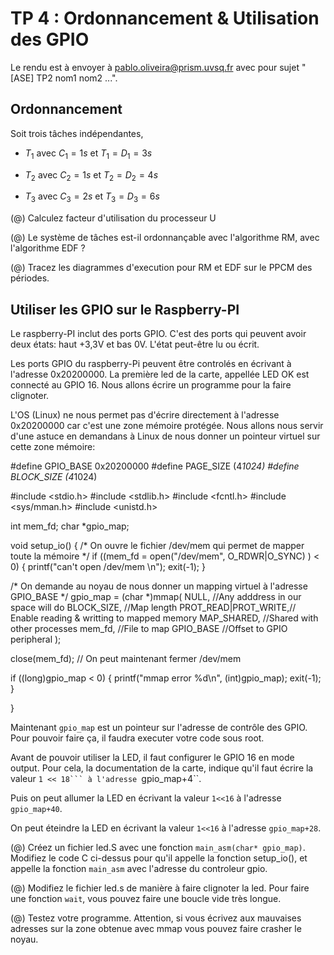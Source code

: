 TP 4 : Ordonnancement & Utilisation des GPIO
===============================================

Le rendu est à envoyer à <pablo.oliveira@prism.uvsq.fr> avec pour sujet "[ASE] TP2 nom1 nom2 ...".

Ordonnancement
--------------

Soit trois tâches indépendantes,

  * $T_1$ avec $C_1 = 1s$ et $T_1 = D_1 = 3s$  

  * $T_2$ avec $C_2 = 1s$ et $T_2 = D_2 = 4s$

  * $T_3$ avec $C_3 = 2s$ et $T_3 = D_3 = 6s$ 

(@) Calculez facteur d'utilisation du processeur U

(@) Le système de tâches est-il ordonnançable avec l'algorithme RM, avec l'algorithme EDF ?

(@) Tracez les diagrammes d'execution pour RM et EDF sur le PPCM des périodes.

Utiliser les GPIO sur le Raspberry-PI
-------------------------------------

Le raspberry-PI inclut des ports GPIO. C'est des ports qui peuvent avoir deux
états: haut +3,3V et bas 0V. L'état peut-être lu ou écrit.

Les ports GPIO du raspberry-Pi peuvent être controlés en écrivant à l'adresse
0x20200000. La première led de la carte, appellée LED OK est connecté au GPIO
16. Nous allons écrire un programme pour la faire clignoter.

L'OS (Linux) ne nous permet pas d'écrire directement à l'adresse 0x20200000
car c'est une zone mémoire protégée. Nous allons nous servir d'une astuce
en demandans à Linux de nous donner un pointeur virtuel sur cette zone mémoire:

#define GPIO_BASE 0x20200000
#define PAGE_SIZE (4*1024)
#define BLOCK_SIZE (4*1024)

#include <stdio.h>
#include <stdlib.h>
#include <fcntl.h>
#include <sys/mman.h>
#include <unistd.h>

int  mem_fd;
char *gpio_map;

void setup_io()
{
   /* On ouvre le fichier /dev/mem qui permet de mapper toute la mémoire */
   if ((mem_fd = open("/dev/mem", O_RDWR|O_SYNC) ) < 0) {
      printf("can't open /dev/mem \n");
      exit(-1);
   }

   /* On demande au noyau de nous donner un mapping virtuel à l'adresse GPIO_BASE */ 
   gpio_map = (char *)mmap(
      NULL,             //Any adddress in our space will do
      BLOCK_SIZE,       //Map length
      PROT_READ|PROT_WRITE,// Enable reading & writting to mapped memory
      MAP_SHARED,       //Shared with other processes
      mem_fd,           //File to map
      GPIO_BASE         //Offset to GPIO peripheral
   );

   close(mem_fd); // On peut maintenant fermer /dev/mem

   if ((long)gpio_map < 0) {
      printf("mmap error %d\n", (int)gpio_map);
      exit(-1);
   }

}

Maintenant ``gpio_map`` est un pointeur sur l'adresse de contrôle des GPIO.
Pour pouvoir faire ça, il faudra executer votre code sous root.


Avant de pouvoir utiliser la LED, il faut configurer le GPIO 16 en mode output.
Pour cela, la documentation de la carte, indique qu'il faut écrire 
la valeur  ``1 << 18``` à l'adresse ``gpio_map+4``.  

Puis on peut allumer la LED en écrivant la valeur ``1<<16`` à l'adresse
``gpio_map+40``.

On peut éteindre la LED en écrivant la valeur ``1<<16`` à l'adresse
``gpio_map+28``.


(@) Créez un fichier led.S avec une fonction ``main_asm(char* gpio_map)``.
    Modifiez le code C ci-dessus pour qu'il appelle la fonction setup_io(),
    et appelle la fonction ``main_asm`` avec l'adresse du controleur gpio.

(@) Modifiez le fichier led.s de manière à faire clignoter la led.
    Pour faire une fonction ``wait``, vous pouvez faire une boucle vide
    très longue. 

(@) Testez votre programme. Attention, si vous écrivez aux mauvaises adresses
    sur la zone obtenue avec mmap vous pouvez faire crasher le noyau. 

 



